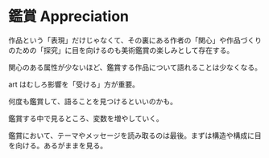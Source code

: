 # 鑑賞 Appreciation

作品という「表現」だけじゃなくて、その裏にある作者の「関心」や作品づくりのための「探究」に目を向けるのも美術鑑賞の楽しみとして存在する。

関心のある属性が少ないほど、鑑賞する作品について語れることは少なくなる。

art はむしろ影響を「受ける」方が重要。

何度も鑑賞して、語ることを見つけるといいのかも。

鑑賞する中で見るところ、変数を増やしていく。

鑑賞において、テーマやメッセージを読み取るのは最後。まずは構造や構成に目を向ける。あるがままを見る。
